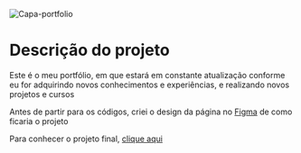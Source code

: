![Capa-portfolio](https://user-images.githubusercontent.com/81364355/187260979-f0c64272-c361-48c2-bc27-07472a3bcd80.jpg)

# Descrição do projeto

Este é o meu portfólio, em que estará em constante atualização conforme eu for adquirindo novos conhecimentos e experiências, e realizando novos projetos e cursos

Antes de partir para os códigos, criei o design da página no [Figma](https://www.figma.com/file/wDZiDjzwjoWwd1pVtiOhhk/Portf%C3%B3lio?node-id=0%3A1) de como ficaria o projeto

Para conhecer o projeto final, [clique aqui](https://wilsonsdr.github.io/portfolio/)


